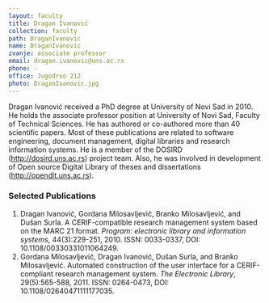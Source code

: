 ```yaml
---
layout: faculty
title: Dragan Ivanović
collection: faculty
path: DraganIvanovic
name: DraganIvanovic
zvanje: associate professor
email: dragan.ivanovic@uns.ac.rs
phone: -
office: Jugodrvo 212
photo: DraganIvanovic.jpg
---
```


Dragan Ivanović received a PhD degree at University of Novi Sad in 2010. 
He holds the associate professor position at University of Novi Sad, Faculty of 
Technical Sciences. He has authored or co-authored more than 40 scientific 
papers. Most of these publications are related to software engineering, document management, digital libraries and research information systems. He is a member of the DOSIRD (http://dosird.uns.ac.rs) project team. Also, he was involved in development of Open source Digital Library of theses and dissertations (http://opendlt.uns.ac.rs).

### Selected Publications

1. Dragan Ivanović, Gordana Milosavljević, Branko Milosavljević, and Dušan Surla. A CERIF-compatible research management system based on the MARC 21 format. *Program: electronic library and information systems*, 44(3):229-251, 2010. ISSN: 0033-0337, DOI: 10.1108/00330331011064249.
2. Gordana Milosavljević, Dragan Ivanović, Dušan Surla, and Branko Milosavljević. Automated construction of the user interface for a CERIF-compliant research management system. *The Electronic Library*, 29(5):565-588, 2011. ISSN: 0264-0473, DOI: 10.1108/02640471111177035.


